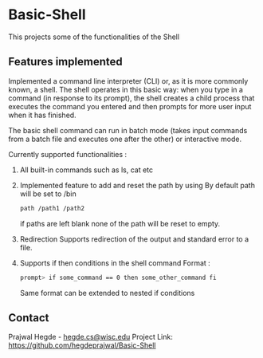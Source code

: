# Basic-Shell

This projects some of the functionalities of the Shell 

## Features implemented
Implemented a command line interpreter (CLI) or, as it is more commonly known, a shell. The shell  operates in this basic way: when you type in a command (in response to its prompt), the shell creates a child process that executes the command you entered and then prompts for more user input when it has finished.

The basic shell command can run in batch mode (takes input commands from a batch file and executes one after the other) or interactive mode. 

Currently supported functionalities : 

1) All built-in commands such as ls, cat etc 

2) Implemented feature to add and reset the path by using 
    By default path will be set to /bin

    ```bash
    path /path1 /path2
    ```
    if paths are left blank none of the path will be reset to empty. 

3) Redirection 
    Supports redirection of the output and standard error to a file. 

4) Supports if then conditions in the shell command 
    Format : 
    ```bash
    prompt> if some_command == 0 then some_other_command fi
    ```
    Same format can be extended to nested if conditions

## Contact
Prajwal Hegde - hegde.cs@wisc.edu
Project Link: https://github.com/hegdeprajwal/Basic-Shell

